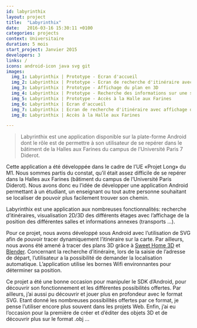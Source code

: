 ```yaml
---
id: labyrinthix
layout: project
title:  "Labyrinthix"
date:   2016-03-16 15:30:11 +0100
categories: projects
context: Universitaire
duration: 5 mois
start_project: Janvier 2015
developers: 3
links: /
icons: android-icon java svg git
images:
  img_1: Labyrinthix | Prototype - Ecran d'accueil
  img_2: Labyrinthix | Prototype - Ecran de recherche d'itinéraire avec affichage du plan
  img_3: Labyrinthix | Prototype - Affichage du plan en 3D
  img_4: Labyrinthix | Prototype - Recherche des informations sur une salle (avec modélisation 3D)
  img_5: Labyrinthix | Prototype - Accès à la Halle aux Farines
  img_6: Labyrinthix | Ecran d'accueil
  img_7: Labyrinthix | Ecran de recherche d'itinéraire avec affichage du plan
  img_8: Labyrinthix | Accès à la Halle aux Farines

---
```

> Labyrinthix est une application disponible sur la plate-forme Android dont le
rôle est de permettre à son utilisateur de se repérer dans le bâtiment de la
Halles aux Farines du campus de l’Université Paris 7 Diderot.

Cette application a été développée dans le cadre de l’UE «Projet Long» du M1.
Nous sommes partis du constat, qu’il était assez difficile de se repérer dans
la Halles aux Farines (bâtiment du campus de l’Université Paris Diderot). Nous
avons donc eu l’idée de développer une application Android permettant à un
étudiant, un enseignant ou tout autre personne souhaitant se localiser de
pouvoir plus facilement trouver son chemin.

Labyrinthix est une application aux nombreuses fonctionnalités: recherche
d’itinéraires, visualisation 2D/3D des différents étages avec l’affichage de la
position des différentes salles et informations annexes (transports ...).

Pour ce projet, nous avons développé sous Android avec l’utilisation de SVG
afin de pouvoir tracer dynamiquement l’itinéraire sur la carte. Par ailleurs,
nous avons été amené à tracer des plans 3D grâce à [Sweet Home 3D][sweetHome] et
[Blender][blender]. Concernant la recherche d’itinéraire, lors de la saisie de
l’adresse de départ, l’utilisateur a la possibilité de demander la localisation
automatique. L’application utilise les bornes Wifi environnantes pour
déterminer sa position.

Ce projet a été une bonne occasion pour manipuler le SDK d’Android, pour
découvrir son fonctionnement et les différentes possibilités offertes. Par
ailleurs, j’ai aussi pu découvrir et jouer plus en profondeur avec le format
SVG. Etant donné les nombreuses possibilités offertes par ce format, je pense
l’utiliser encore plus souvent dans les projets Web. Enfin, j’ai eu l’occasion
pour la première de créer et d’éditer des objets 3D et de découvrir plus sur
le format .obj ...

[sweetHome]: http://www.sweethome3d.com/fr/
[blender]:   https://www.blender.org/
